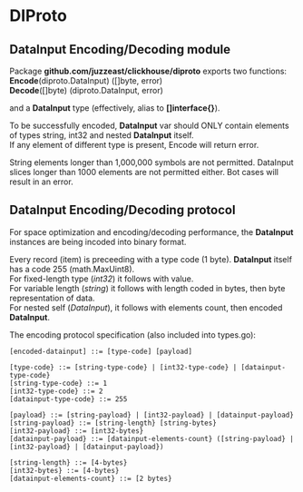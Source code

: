 # DIProto

## DataInput Encoding/Decoding module

Package **github.com/juzzeast/clickhouse/diproto** exports two functions:  
**Encode**(diproto.DataInput) ([]byte, error)  
**Decode**([]byte) (diproto.DataInput, error)  

and a **DataInput** type (effectively, alias to **[]interface{}**).

To be successfully encoded, **DataInput** var should ONLY contain elements of types string, int32 and nested **DataInput** itself.  
If any element of different type is present, Encode will return error.

String elements longer than 1,000,000 symbols are not permitted.
DataInput slices longer than 1000 elements are not permitted either.
Bot cases will result in an error.

## DataInput Encoding/Decoding protocol

For space optimization and encoding/decoding performance, the **DataInput** instances are being incoded into binary format.

Every record (item) is preceeding with a type code (1 byte). **DataInput** itself has a code 255 (math.MaxUint8).  
For fixed-length type (*int32*) it follows with value.  
For variable length (*string*) it follows with length coded in bytes, then byte representation of data.  
For nested self (*DataInput*), it follows with elements count, then encoded **DataInput**.  

The encoding protocol specification (also included into types.go):
```
[encoded-datainput] ::= [type-code] [payload]

[type-code} ::= [string-type-code} | [int32-type-code} | [datainput-type-code}
[string-type-code} ::= 1
[int32-type-code} ::= 2
[datainput-type-code} ::= 255

[payload} ::= [string-payload} | [int32-payload} | [datainput-payload}
[string-payload} ::= [string-length} [string-bytes}
[int32-payload} ::= [int32-bytes}
[datainput-payload} ::= [datainput-elements-count} ([string-payload} | [int32-payload} | [datainput-payload})

[string-length} ::= [4-bytes}
[int32-bytes} ::= [4-bytes}
[datainput-elements-count} ::= [2 bytes}
```
